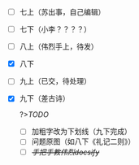 - [ ] 七上（苏出事，自己编辑）

- [ ] 七下（小李？？？？）

- [ ] 八上（伟烈手上，待发）

- [x] 八下

- [ ] 九上（已交，待处理）

- [x] 九下（差古诗）

  ?>*TODO*

  - [ ] 加粗字改为下划线（九下完成）
  - [ ] 问题原图（如八下《礼记二则》）
  - [ ] *~~手把手教伟烈docsify~~*
